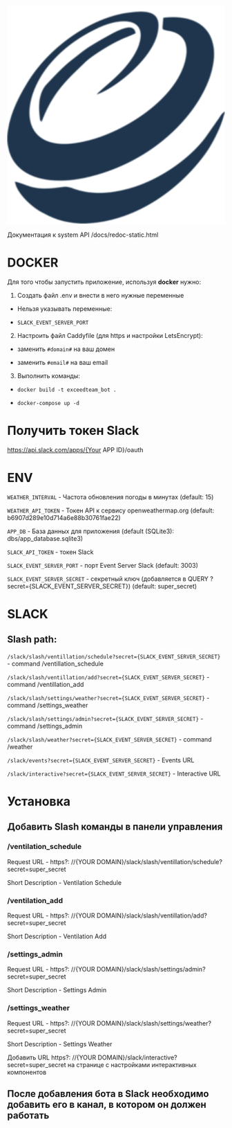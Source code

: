 
![logo]

Документация к system API /docs/redoc-static.html

# DOCKER

Для того чтобы запустить приложение, используя **docker** нужно:

1) Создать файл .env и внести в него нужные переменные 

- Нельзя указывать переменные:

- `SLACK_EVENT_SERVER_PORT`

2) Настроить файл Caddyfile (для https и настройки LetsEncrypt):

- заменить `#domain#` на ваш домен

- заменить `#email#` на ваш email

3) Выполнить команды:

- `docker build -t exceedteam_bot .`

- `docker-compose up -d`


# Получить токен Slack

https://api.slack.com/apps/{Your APP ID}/oauth

# ENV

`WEATHER_INTERVAL` - Частота обновления погоды в минутах (default: 15)

`WEATHER_API_TOKEN` - Токен API к сервису openweathermap.org (default: b6907d289e10d714a6e88b30761fae22)

`APP_DB` - База данных для приложения (default (SQLite3): dbs/app_database.sqlite3)

`SLACK_API_TOKEN` - токен Slack

`SLACK_EVENT_SERVER_PORT` - порт Event Server Slack (default: 3003)

`SLACK_EVENT_SERVER_SECRET` - cекретный ключ (добавляется в QUERY ?secret={SLACK_EVENT_SERVER_SECRET}) (default: super_secret)

# SLACK

## Slash path:

`/slack/slash/ventillation/schedule?secret={SLACK_EVENT_SERVER_SECRET}` - command /ventillation_schedule

`/slack/slash/ventillation/add?secret={SLACK_EVENT_SERVER_SECRET}` - command /ventillation_add

`/slack/slash/settings/weather?secret={SLACK_EVENT_SERVER_SECRET}` - command /settings_weather

`/slack/slash/settings/admin?secret={SLACK_EVENT_SERVER_SECRET}` - command /settings_admin

`/slack/slash/weather?secret={SLACK_EVENT_SERVER_SECRET}` - command /weather

`/slack/events?secret={SLACK_EVENT_SERVER_SECRET}` - Events URL

`/slack/interactive?secret={SLACK_EVENT_SERVER_SECRET}` - Interactive URL

# Установка


## Добавить Slash команды в панели управления

### /ventilation_schedule

Request URL - https?: //{YOUR DOMAIN}/slack/slash/ventillation/schedule?secret=super_secret

Short Description - Ventilation Schedule

### /ventilation_add

Request URL - https?: //{YOUR DOMAIN}/slack/slash/ventillation/add?secret=super_secret

Short Description - Ventilation Add

### /settings_admin

Request URL - https?: //{YOUR DOMAIN}/slack/slash/settings/admin?secret=super_secret

Short Description - Settings Admin

### /settings_weather

Request URL - https?: //{YOUR DOMAIN}/slack/slash/settings/weather?secret=super_secret

Short Description - Settings Weather

Добавить URL https?: //{YOUR DOMAIN}/slack/interactive?secret=super_secret на странице с настройками интерактивных компонентов

## После добавления бота в Slack необходимо добавить его в канал, в котором он должен работать


[logo]: botImage.png 'Bot Logo'
